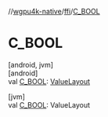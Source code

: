 //[wgpu4k-native](../../index.md)/[ffi](index.md)/[C_BOOL](-c_-b-o-o-l.md)

# C_BOOL

[android, jvm]\
[android]\
val [C_BOOL](-c_-b-o-o-l.md): [ValueLayout](../java.lang.foreign/-value-layout/index.md)

[jvm]\
val [C_BOOL](-c_-b-o-o-l.md): ValueLayout